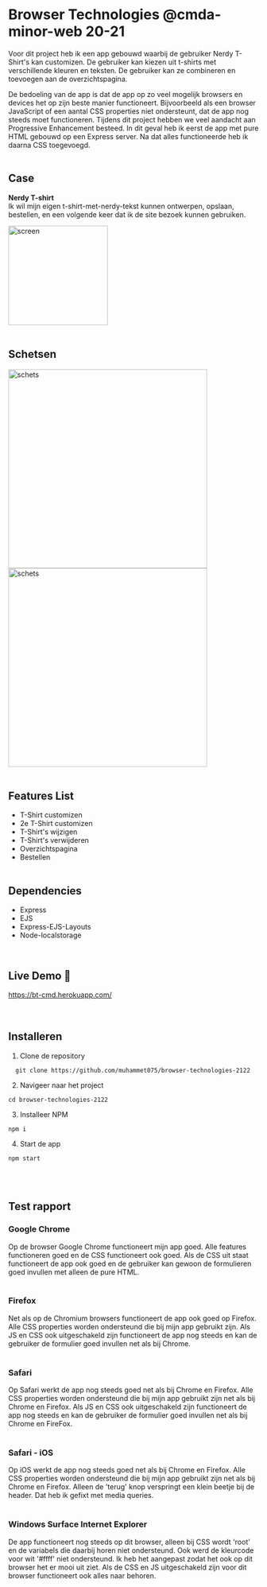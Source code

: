 # Browser Technologies @cmda-minor-web 20-21

Voor dit project heb ik een app gebouwd waarbij de gebruiker Nerdy T-Shirt's kan customizen. De gebruiker kan kiezen uit t-shirts met verschillende kleuren en teksten. De gebruiker kan ze combineren en toevoegen aan de overzichtspagina.

De bedoeling van de app is dat de app op zo veel mogelijk browsers en devices het op zijn beste manier functioneert. Bijvoorbeeld als een browser JavaScript of een aantal CSS properties niet ondersteunt, dat de app nog steeds moet functioneren. Tijdens dit project hebben we veel aandacht aan Progressive Enhancement besteed. In dit geval heb ik eerst de app met pure HTML gebouwd op een Express server. Na dat alles functioneerde heb ik daarna CSS toegevoegd.
<br/><br/>

## Case
<b>Nerdy T-shirt</b><br/>
Ik wil mijn eigen t-shirt-met-nerdy-tekst kunnen ontwerpen, opslaan, bestellen, en een volgende keer dat ik de site bezoek kunnen gebruiken.
<br/>

<img src="https://i.ibb.co/5n5m91f/Schermafbeelding-2022-04-07-om-12-56-22.png" alt="screen" width="200px"/>
<br/></br>

## Schetsen
<img src="https://camo.githubusercontent.com/3bf9ba22b90c6622851eb18050ff34d941bb0608d045fc9ed7941e19ff0d7887/68747470733a2f2f692e6962622e636f2f44394c78464a322f494d472d323639332e6a7067" alt="schets" width="400px"/>
<img src="https://camo.githubusercontent.com/df8b6b034f71650d6cf0bd48472a1ec3a82cfe22260b3e4d5fc34e1ce6501193/68747470733a2f2f692e6962622e636f2f59636b773168682f494d472d323639342e6a7067" alt="schets" width="400px"/>
<br/><br/>


## Features List
* T-Shirt customizen
* 2e T-Shirt customizen
* T-Shirt's wijzigen
* T-Shirt's verwijderen
* Overzichtspagina
* Bestellen
<br/><br/>

## Dependencies
* Express
* EJS
* Express-EJS-Layouts
* Node-localstorage
<br/>

## Live Demo 🚀
<a href="https://bt-cmd.herokuapp.com/">https://bt-cmd.herokuapp.com/</a><br/>
<br/></br>

## Installeren
1. Clone de repository<br/>
```
  git clone https://github.com/muhammet075/browser-technologies-2122
```

2. Navigeer naar het project<br/>
```
cd browser-technologies-2122
```

3. Installeer NPM<br/>
```
npm i
```
4. Start de app<br/>
```
npm start
```
<br/><br/>

## Test rapport

### Google Chrome
Op de browser Google Chrome functioneert mijn app goed. Alle features functioneren goed en de CSS functioneert ook goed. Als de CSS uit staat functioneert de app ook goed en de gebruiker kan gewoon de formulieren goed invullen met alleen de pure HTML.
<br/><br/>

### Firefox
Net als op de Chromium browsers functioneert de app ook goed op Firefox. Alle CSS properties worden ondersteund die bij mijn app gebruikt zijn. Als JS en CSS ook uitgeschakeld zijn functioneert de app nog steeds en kan de gebruiker de formulier goed invullen net als bij Chrome.
<br/><br/>

### Safari
Op Safari werkt de app nog steeds goed net als bij Chrome en Firefox. Alle CSS properties worden ondersteund die bij mijn app gebruikt zijn net als bij Chrome en Firefox. Als JS en CSS ook uitgeschakeld zijn functioneert de app nog steeds en kan de gebruiker de formulier goed invullen net als bij Chrome en FireFox.
<br/><br/>

### Safari - iOS
Op iOS werkt de app nog steeds goed net als bij Chrome en Firefox. Alle CSS properties worden ondersteund die bij mijn app gebruikt zijn net als bij Chrome en Firefox. Alleen de 'terug' knop verspringt een klein beetje bij de header. Dat heb ik gefixt met media queries.
<br/><br/>

### Windows Surface Internet Explorer
De app functioneert nog steeds op dit browser, alleen bij CSS wordt 'root' en de variabels die daarbij horen niet ondersteund. Ook werd de kleurcode voor wit '#ffff' niet ondersteund. Ik heb het aangepast zodat het ook op dit browser het er mooi uit ziet. Als de CSS en JS uitgeschakeld zijn voor dit browser functioneert ook alles naar behoren.

